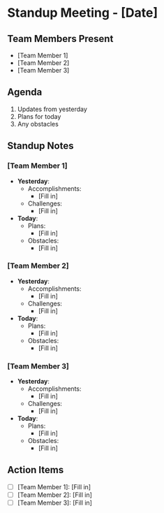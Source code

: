 # Standup Meeting - [Date]

## Team Members Present
- [Team Member 1]
- [Team Member 2]
- [Team Member 3]

## Agenda
1. Updates from yesterday
2. Plans for today
3. Any obstacles

## Standup Notes

### [Team Member 1]
- **Yesterday**:
  - Accomplishments:
    - [Fill in]
  - Challenges:
    - [Fill in]
- **Today**:
  - Plans:
    - [Fill in]
  - Obstacles:
    - [Fill in]

### [Team Member 2]
- **Yesterday**:
  - Accomplishments:
    - [Fill in]
  - Challenges:
    - [Fill in]
- **Today**:
  - Plans:
    - [Fill in]
  - Obstacles:
    - [Fill in]

### [Team Member 3]
- **Yesterday**:
  - Accomplishments:
    - [Fill in]
  - Challenges:
    - [Fill in]
- **Today**:
  - Plans:
    - [Fill in]
  - Obstacles:
    - [Fill in]

## Action Items
- [ ] [Team Member 1]: [Fill in]
- [ ] [Team Member 2]: [Fill in]
- [ ] [Team Member 3]: [Fill in]
